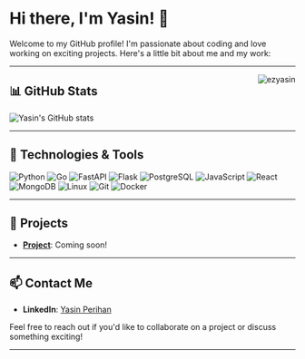 # Hi there, I'm Yasin! 👋

Welcome to my GitHub profile! I'm passionate about coding and love working on exciting projects. Here's a little bit about me and my work:

---

<img src="https://komarev.com/ghpvc/?username=ezyasin&label=Profile%20views&color=0e75b6&style=flat" alt="ezyasin" align="right" />

## 📊 GitHub Stats

![Yasin's GitHub stats](https://github-readme-stats.vercel.app/api?username=ezyasin&show_icons=true&theme=radical)

---

## 🚀 Technologies & Tools

![Python](https://img.shields.io/badge/-Python-3776AB?style=flat&logo=python&logoColor=white)
![Go](https://img.shields.io/badge/-Go-00ADD8?style=flat&logo=go&logoColor=white)
![FastAPI](https://img.shields.io/badge/-FastAPI-009688?style=flat&logo=fastapi&logoColor=white)
![Flask](https://img.shields.io/badge/-Flask-000000?style=flat&logo=flask&logoColor=white)
![PostgreSQL](https://img.shields.io/badge/-PostgreSQL-336791?style=flat&logo=postgreSQL&logoColor=white)
![JavaScript](https://img.shields.io/badge/-JavaScript-F7DF1E?style=flat&logo=javascript&logoColor=black)
![React](https://img.shields.io/badge/-React-61DAFB?style=flat&logo=react&logoColor=black)
![MongoDB](https://img.shields.io/badge/-MongoDB-47A248?style=flat&logo=mongodb&logoColor=white)
![Linux](https://img.shields.io/badge/-Linux-FCC624?style=flat&logo=linux&logoColor=black)
![Git](https://img.shields.io/badge/-Git-F05032?style=flat&logo=git&logoColor=white)
![Docker](https://img.shields.io/badge/-Docker-2496ED?style=flat&logo=docker&logoColor=white)

---

## 🌟 Projects

- **[Project](https://github.com/ezyasin)**: Coming soon!

---

## 📫 Contact Me

- **LinkedIn**: [Yasin Perihan](https://www.linkedin.com/in/yasinperihan)

Feel free to reach out if you'd like to collaborate on a project or discuss something exciting!

---
